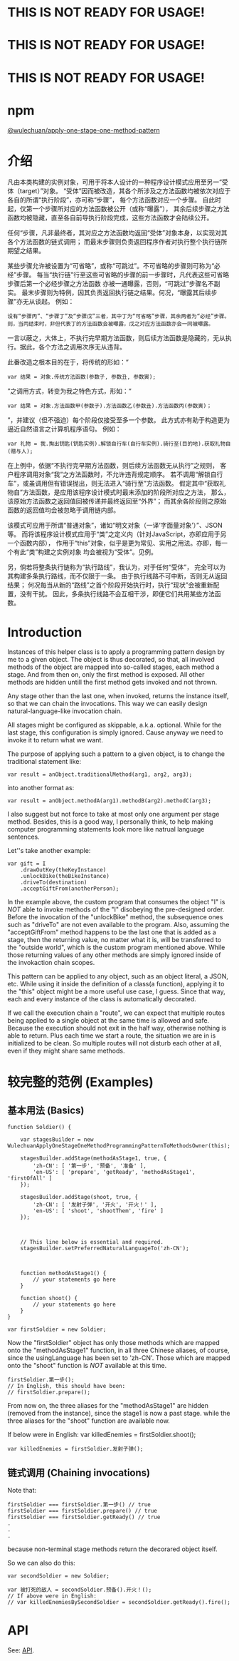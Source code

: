 # THIS IS NOT READY FOR USAGE!

# THIS IS NOT READY FOR USAGE!

# THIS IS NOT READY FOR USAGE!

# npm

[@wulechuan/apply-one-stage-one-method-pattern](https://www.npmjs.com/package/@wulechuan/apply-one-stage-one-method-pattern)



# 介绍

凡由本类构建的实例对象，可用于将本人设计的一种程序设计模式应用至另一“受体（target）”对象。
“受体”因而被改造，其各个所涉及之方法函数均被依次对应于各自的所谓“执行阶段”，亦可称“步骤”，
每个方法函数对应一个步骤。
自此时起，仅第一个步骤所对应的方法函数被公开（或称“曝露”），
其余后续步骤之方法函数均被隐藏，直至各自前导执行阶段完成，这些方法函数才会陆续公开。

任何“步骤，凡非最终者，其对应之方法函数均返回“受体”对象本身，以实现对其各个方法函数的链式调用；
而最末步骤则负责返回程序作者对执行整个执行链所期望之结果。

某些步骤允许被设置为“可省略”，或称“可跳过”。不可省略的步骤则可称为“必经”步骤。
每当“执行链”行至这些可省略的步骤的前一步骤时，凡代表这些可省略步骤后第一个必经步骤之方法函数
亦被一通曝露，否则，“可跳过”步骤名不副实。
最末步骤则为特例，因其负责返回执行链之结果。何况，“曝露其后续步骤”亦无从谈起。
例如：

	设有“步骤丙”、“步骤丁”及“步骤戊”三者，其中丁为“可省略”步骤，其余两者为“必经”步骤。
	则，当丙结束时，非但代表丁的方法函数会被曝露，戊之对应方法函数亦会一同被曝露。

一言以蔽之，大体上，不执行完早期方法函数，则后续方法函数是隐藏的，无从执行。据此，各个方法之调用次序无从违背。

此番改造之根本目的在于，将传统的形如：“

	var 结果 = 对象.传统方法函数(参数子, 参数丑, 参数寅);

”之调用方式，转变为我之特色方式，形如：“

	var 结果 = 对象.方法函数甲(参数子).方法函数乙(参数丑).方法函数丙(参数寅)；

”，并建议（但不强迫）每个阶段仅接受至多一个参数。
此方式亦有助于构造更为逼近自然语言之计算机程序语句。
例如：

	var 礼物 = 我.掏出钥匙(钥匙实例).解锁自行车(自行车实例).骑行至(目的地).获取礼物自(赠与人);

在上例中，依据“不执行完早期方法函数，则后续方法函数无从执行”之规则，
客户程序调用对象“我”之方法函数时，不允许违背规定顺序。
若不调用“解锁自行车”，或虽调用但有错误抛出，则无法进入“骑行至”方法函数。
假定其中“获取礼物自”方法函数，是应用该程序设计模式时最末添加的阶段所对应之方法，
那么，该原始方法函数之返回值回被传递并最终返回至“外界”；
而其余各阶段则之原始函数的返回值均会被忽略于调用链内部。

该模式可应用于所谓“普通对象”，诸如“明文对象（一译‘字面量对象’）”、JSON等。
而将该程序设计模式应用于“类”之定义内（针对JavaScript，亦即应用于另一个函数内部），
作用于“this”对象，似乎是更为常见、实用之用法。亦即，每一个有此“类”构建之实例对象
均会被视为“受体”。见例。

另，倘若将整条执行链称为“执行路线”，我认为，对于任何“受体”，
完全可以为其构建多条执行路线，而不仅限于一条。
由于执行线路不可中断，否则无从返回结果；
何况每当从新的“路线”之首个阶段开始执行时，执行“现状”会被重新配置，没有干扰。
因此，多条执行线路不会互相干涉，即便它们共用某些方法函数。



# Introduction

Instances of this helper class is to apply a programming pattern design by me
to a given object.
The object is thus decorated, so that, all involved methods of the object
are mapped into so-called stages, each method a stage.
And from then on, only the first method is exposed.
All other methods are hidden untill the first method gets invoked and not thrown.

Any stage other than the last one, when invoked,
returns the instance itself, so that we can chain the invocations.
This way we can easily design natural-language-like invocation chain.

All stages might be configured as skippable, a.k.a. optional.
While for the last stage, this configuration is simply ignored.
Cause anyway we need to invoke it to return what we want.

The purpose of applying such a pattern to a given object,
is to change the traditional statement like:

	var result = anObject.traditionalMethod(arg1, arg2, arg3);

into another format as:

	var result = anObject.methodA(arg1).methodB(arg2).methodC(arg3);

I also suggest but not force to take at most only one argument per stage method.
Besides, this is a good way, I personally think,
to help making computer programming statements
look more like natrual language sentences.

Let''s take another example:

	var gift = I
		.drawOutKey(theKeyInstance)
		.unlockBike(theBikeInstance)
		.driveTo(destination)
		.acceptGiftFrom(anotherPerson);

In the example above, the custom program that consumes the object "I"
is *NOT* able to invoke methods of the "I" disobeying the pre-designed order.
Before the invocation of the "unlockBike" method, the subsequence ones
such as "driveTo" are not even available to the program.
Also, assuming the "acceptGiftFrom" method happens to be the last one that is
added as a stage, then the returning value, no matter what it is,
will be transferred to the "outside world", which is the custom program mentioned above.
While those returning values of any other methods are simply ignored
inside of the invokaction chain scopes.

This pattern can be applied to any object, such as an object literal, a JSON, etc.
While using it inside the definition of a class(a function), applying it to the "this"
object might be a more useful use case, I guess.
Since that way, each and every instance of the class is automatically decorated.

If we call the execution chain a "route", we can expect that multiple routes being
applied to a single object at the same time is allowed and safe.
Because the execution should not exit in the half way, otherwise nothing is able to return.
Plus each time we start a route, the situation we are in is initialized to be clean.
So multiple routes will not disturb each other at all, even if they might share same methods.




# 较完整的范例 (Examples)

## 基本用法 (Basics)

	function Soldier() {

		var stagesBuilder = new WulechuanApplyOneStageOneMethodProgrammingPatternToMethodsOwner(this);

		stagesBuilder.addStage(methodAsStage1, true, {
			'zh-CN': [ '第一步', '预备', '准备' ],
			'en-US': [ 'prepare', 'getReady', 'methodAsStage1', 'firstOfAll' ]
		});

		stagesBuilder.addStage(shoot, true, {
			'zh-CN': [ '发射子弹', '开火', '开火！' ],
			'en-US': [ 'shoot', 'shootThem', 'fire' ]
		});



		// This line below is essential and required.
		stagesBuilder.setPreferredNaturalLanguageTo('zh-CN');



		function methodAsStage1() {
			// your statements go here
		}

		function shoot() {
			// your statements go here
		}
	}

	var firstSoldier = new Soldier;
	
Now the "firstSoldier" object has only those methods
which are mapped onto the "methodAsStage1" function,
in all three Chinese aliases, of course,
since the usingLanguage has been set to 'zh-CN'.
Those which are mapped onto the "shoot" function
is *NOT* available at this time.

	firstSoldier.第一步();
	// In English, this should have been:
	// firstSoldier.prepare();

From now on, the three aliases for the "methodAsStage1"
are hidden (removed from the instance), since the stage1 is now a past stage.
while the three aliases for the "shoot" function are available now.

If below were in English: var killedEnemies = firstSoldier.shoot();

	var killedEnemies = firstSoldier.发射子弹();


## 链式调用 (Chaining invocations)

Note that:

	firstSoldier === firstSoldier.第一步() // true
	firstSoldier === firstSoldier.prepare() // true
	firstSoldier === firstSoldier.getReady() // true
	.
	.
	.

because non-terminal stage methods return the decorared object itself.

So we can also do this:

	var secondSoldier = new Soldier;

	var 被打死的敌人 = secondSoldier.预备().开火！();
	// If above were in English:
	// var killedEnemiesBySecondSoldier = secondSoldier.getReady().fire();


 


# API

See: [API](API.md).